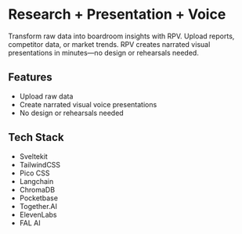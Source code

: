 # Research + Presentation + Voice

Transform raw data into boardroom insights with RPV. Upload reports, competitor data, or market trends. RPV creates narrated visual presentations in minutes—no design or rehearsals needed.

## Features

- Upload raw data
- Create narrated visual voice presentations
- No design or rehearsals needed

## Tech Stack

- Sveltekit
- TailwindCSS
- Pico CSS
- Langchain
- ChromaDB
- Pocketbase
- Together.AI
- ElevenLabs
- FAL AI
